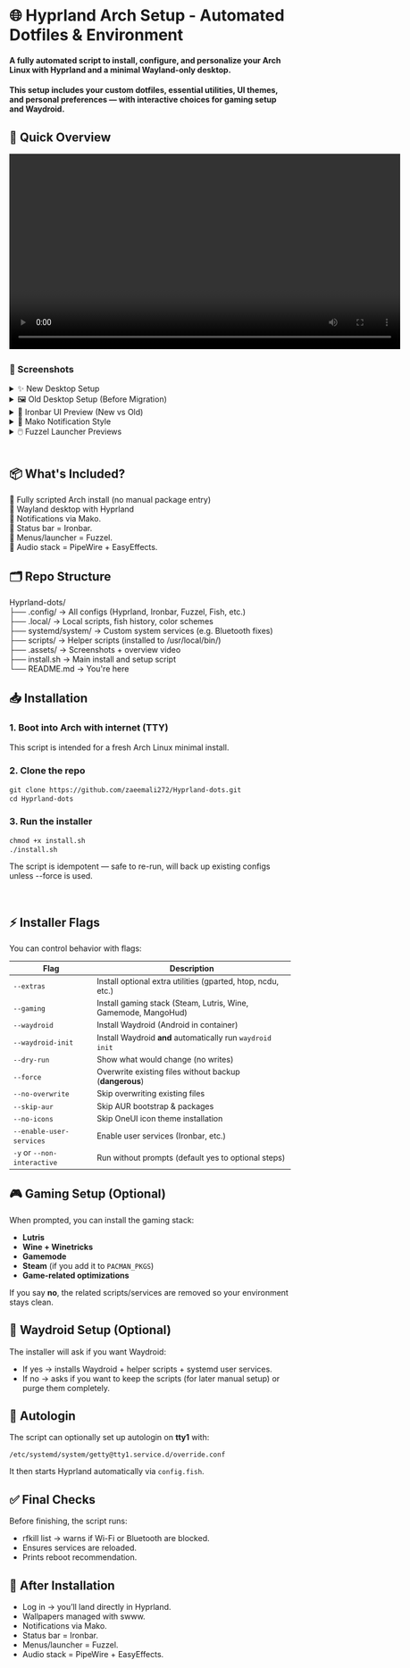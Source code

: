 # 🌐 Hyprland Arch Setup - Automated Dotfiles & Environment

####  A fully automated script to install, configure, and personalize your Arch Linux with Hyprland and a minimal Wayland-only desktop.
#### This setup includes your custom dotfiles, essential utilities, UI themes, and personal preferences — with interactive choices for gaming setup and Waydroid.

## 🎥 Quick Overview
<p align="center">
  <video src="https://github.com/zaeemali272/Hyprland-dots/raw/main/.assets/overview.mp4" width="700" controls></video>
</p>


### 📸 Screenshots

<details> <summary>✨ New Desktop Setup</summary> <p align="center"> <img src=".assets/new_desktop_1.png" width="700"><br> <img src=".assets/new_desktop_2.png" width="700"> </p> </details> <details> <summary>🖼️ Old Desktop Setup (Before Migration)</summary> <p align="center"> <img src=".assets/old_desktop_1.png" width="700"><br> <img src=".assets/old_desktop_2.png" width="700"><br> <img src=".assets/old_desktop_3.png" width="700"> </p> </details> <details> <summary>🧩 Ironbar UI Preview (New vs Old)</summary> <p align="center"> <img src=".assets/new_ironbar.png" width="700"><br> <img src=".assets/old_ironbar.png" width="700"> </p> </details> <details> <summary>🔔 Mako Notification Style</summary> <p align="center"> <img src=".assets/mako.png" width="700"> </p> </details>
<details> <summary>🖱️ Fuzzel Launcher Previews</summary>
<p align="center">
  <img src=".assets/fuzzel_1.png" width="700"><br>
  <img src=".assets/fuzzel_2.png" width="700"><br>
  <img src=".assets/fuzzel_3.png" width="700">
</p>
</details>
</br>


## 📦 What's Included?   
🔹 Fully scripted Arch install (no manual package entry)  
🔹 Wayland desktop with Hyprland  
🔹 Notifications via Mako.  
🔹 Status bar = Ironbar.   
🔹 Menus/launcher = Fuzzel.    
🔹 Audio stack = PipeWire + EasyEffects.

## 🗂️ Repo Structure
Hyprland-dots/  
├── .config/           → All configs (Hyprland, Ironbar, Fuzzel, Fish, etc.)  
├── .local/            → Local scripts, fish history, color schemes   
├── systemd/system/    → Custom system services (e.g. Bluetooth fixes)    
├── scripts/           → Helper scripts (installed to /usr/local/bin/)    
├── .assets/           → Screenshots + overview video   
├── install.sh         → Main install and setup script    
└── README.md          → You're here


## 📥 Installation
### 1. Boot into Arch with internet (TTY)

This script is intended for a fresh Arch Linux minimal install.

### 2. Clone the repo

```
git clone https://github.com/zaeemali272/Hyprland-dots.git                 
cd Hyprland-dots
```

### 3. Run the installer

```
chmod +x install.sh
./install.sh
```

The script is idempotent — safe to re-run, will back up existing configs unless --force is used.

<br>

## ⚡ Installer Flags  

You can control behavior with flags:  

| Flag                   | Description                                       |
|------------------------|---------------------------------------------------|
| `--extras`             | Install optional extra utilities (gparted, htop, ncdu, etc.) |
| `--gaming`             | Install gaming stack (Steam, Lutris, Wine, Gamemode, MangoHud) |
| `--waydroid`           | Install Waydroid (Android in container)         |
| `--waydroid-init`      | Install Waydroid **and** automatically run `waydroid init` |
| `--dry-run`            | Show what would change (no writes)              |
| `--force`              | Overwrite existing files without backup (**dangerous**) |
| `--no-overwrite`       | Skip overwriting existing files                  |
| `--skip-aur`           | Skip AUR bootstrap & packages                   |
| `--no-icons`           | Skip OneUI icon theme installation              |
| `--enable-user-services` | Enable user services (Ironbar, etc.)         |
| `-y` or `--non-interactive` | Run without prompts (default yes to optional steps) |


## 🎮 Gaming Setup (Optional)

When prompted, you can install the gaming stack:

- **Lutris**  
- **Wine + Winetricks**  
- **Gamemode**  
- **Steam** (if you add it to `PACMAN_PKGS`)  
- **Game-related optimizations**  

If you say **no**, the related scripts/services are removed so your environment stays clean.


## 📱 Waydroid Setup (Optional)

The installer will ask if you want Waydroid:

- If yes → installs Waydroid + helper scripts + systemd user services.
- If no → asks if you want to keep the scripts (for later manual setup) or purge them completely.


## 🔐 Autologin

The script can optionally set up autologin on **tty1** with:

```
/etc/systemd/system/getty@tty1.service.d/override.conf
```

It then starts Hyprland automatically via `config.fish`.


## ✅ Final Checks

Before finishing, the script runs:

- rfkill list → warns if Wi-Fi or Bluetooth are blocked.
- Ensures services are reloaded.
- Prints reboot recommendation.


## 🚀 After Installation

- Log in → you’ll land directly in Hyprland.
- Wallpapers managed with swww.
- Notifications via Mako.
- Status bar = Ironbar.
- Menus/launcher = Fuzzel.
- Audio stack = PipeWire + EasyEffects.